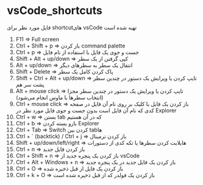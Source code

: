 # vsCode_shortcuts
فایل مورد نظر برای shortcutهای vsCode تهیه شده است



1)	F11	=> Full screen
2)	Ctrl + Shift + p	=> باز کردن command palette
3)	Ctrl + p	=>	جست و جوی یک فایل با استفاده از نام فایل
4)	Shift + Alt + up/down	=>	کپی گرفتن از یک سطر
5)	Alt + up/down	=>	انتقال یک سطر به سطرهای دیگر
6)	Shift + Delete	=>	پاک کردن کامل یک سطر
7)	Shift + Ctrl + Alt + up/down	=>	تایپ کردن یا ویرایش یک دستور در چندین سطر پشت سر هم
8)	Alt + mouse click	=>	تایپ کردن یا ویرایش یک دستور در چندین سطر مجزا (انتخاب سطرها با ماوس انجام می‌شود)
9)	Ctrl + mouse click	=>	باز کردن یک فایل با کلیک بر روی نام آن فایل در صفحه کدی که نام آن فایل است بدون جست و جوی فایل مورد نظر در Explorer
10)	Ctrl + w	=>	بستن tab که در آن هستیم
11)	Ctrl + b	=>	بازو بسته کردن Explorer
12)	Ctrl + Tab	=>	Switch کردن بین tabها
13)	Ctrl + ` (backtick) / Ctrl + j	=>	باز کردن ترمینال
14)	Shift + up/down/left/right	=>	هایلایت کردن سطرها یا تکه کدی از دستورات
15)	Ctrl + n	=>	باز کردن فایل جدید
16)	Ctrl + Shift + n	=>	باز کردن یک پنجره جدید از vsCode
17)	Ctrl + Alt + Windows + n	=>	باز کردن یک فایل جدید در یک پنجره جدید
18)	Ctrl + O	=>	باز کردن یک فایل از قبل ذخیره شده
19)	Ctrl + k + O	=>	باز کردن یک فولدر که از قبل ذخیره شده است
